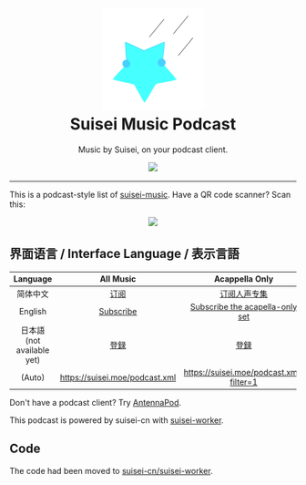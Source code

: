 <h1 align=center>
    <img src="https://raw.githubusercontent.com/suisei-cn/suisei-podcast/master/smp-logo.png" width="180px"></img>
    <br>
    Suisei Music Podcast
</h1>

<p align=center>
    Music by Suisei, on your podcast client.
</p>

<p align=center>
    <a href="https://suisei.moe/podcast.xml"><img src="https://shields.io/badge/podcast-subscribe here-a5cdf1?logo=rss&style=for-the-badge"</img></a>
</p>

<hr>

This is a podcast-style list of [suisei-music](https://github.com/suisei-cn/suisei-music/). Have a QR code scanner? Scan this:

<p align=center>
    <img src="https://chart.googleapis.com/chart?cht=qr&chl=https://suisei.moe/podcast.xml&chs=240x240"></img>
</p>

## 界面语言 / Interface Language / 表示言語

| Language |                      All Music                      |                        Acappella Only                        |
| :------: | :-------------------------------------------------: | :----------------------------------------------------------: |
| 简体中文 | [订阅](https://suisei.moe/podcast.xml?lang=zh-hans) | [订阅人声专集](https://suisei.moe/podcast.xml?lang=zh-hans&filter=1) |
| English  | [Subscribe](https://suisei.moe/podcast.xml?lang=en) | [Subscribe the acapella-only set](https://suisei.moe/podcast.xml?lang=en&filter=1) |
|  日本語 (not available yet)  |   [登録](https://suisei.moe/podcast.xml?lang=ja)    |   [登録](https://suisei.moe/podcast.xml?lang=ja&filter=1)    |
|  (Auto)  |          <https://suisei.moe/podcast.xml>           |           <https://suisei.moe/podcast.xml?filter=1>           |

Don't have a podcast client? Try [AntennaPod](https://antennapod.org/).

This podcast is powered by suisei-cn with [suisei-worker](https://github.com/suisei-cn/suisei-worker/).

## Code

The code had been moved to [suisei-cn/suisei-worker](https://github.com/suisei-cn/suisei-worker/blob/master/src/podcast.js).
